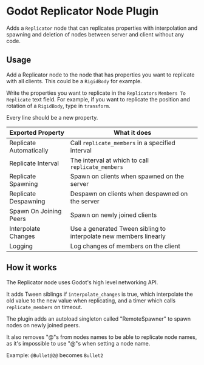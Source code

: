 # Godot Replicator Node Plugin

Adds a `Replicator` node that can replicates properties with interpolation and spawning and deletion of nodes between server and client without any code.

## Usage

Add a Replicator node to the node that has properties you want to replicate with all clients. This could be a `RigidBody` for example.

Write the properties you want to replicate in the `Replicators` `Members To Replicate` text field. For example, if you want to replicate the position and rotation of a `RigidBody`, type in `transform`.

Every line should be a new property.

| Exported Property       | What it does                                                      |
| -----------------       | ------------                                                      |
| Replicate Automatically | Call `replicate_members` in a specified interval                  |
| Replicate Interval      | The interval at which to call `replicate_members`                 |
| Replicate Spawning      | Spawn on clients when spawned on the server                       |
| Replicate Despawning    | Despawn on clients when despawned on the server                   |
| Spawn On Joining Peers  | Spawn on newly joined clients                                     |
| Interpolate Changes     | Use a generated Tween sibling to interpolate new members linearly |
| Logging                 | Log changes of members on the client                              |

## How it works

The Replicator node uses Godot's high level networking API.

It adds Tween siblings if `interpolate_changes` is true, which interpolate the old value to the new value when replicating, and a timer which calls `replicate_members` on timeout.

The plugin adds an autoload singleton called "RemoteSpawner" to spawn nodes on newly joined peers.

It also removes "@"s from nodes names to be able to replicate node names, as it's impossible to use "@"s when setting a node name.

Example: `@Bullet@2@` becomes `Bullet2`
